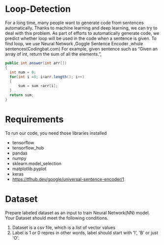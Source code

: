 # Loop-Detection
For a long time, many people want to generate code from sentences automatically. Thanks to machine learning and deep learning, we can try to deal with this problem. As part of efforts to automatically generate code, we predict whether loop will be used in the code when a sentence is given.
To find loop, we use Neural Network ,Goggle Sentence Encoder ,whole sentences(Codingbat.com)
For example, given sentence such as “Given an array of int, return the sum of all the elements.”, 

```java
public int answer(int arr[])
{
  int num = 0;
  for(int i =0; i<arr.length(); i++)
  {
      sum = sum +arr[i];
  }
  return sum;
}
```


# Requirements
To run our code, you need those libraries installed
 
 * tensorflow
 * tensorflow_hub
 * pandas
 * numpy
 * sklearn.model_selection
 * matplotlib.pyplot
 * keras
 * https://tfhub.dev/google/universal-sentence-encoder/1
 
 
 
# Dataset
Prepare labeled dataset as an input to train Neural Network(NN) model. 
Your Dataset should meet the following conditions.

 1. Dataset is a csv file, which is a list of vector values
 2. Label is 1 or 0 repres in other words, label should start with 'I', 'B' or just 'O'.
